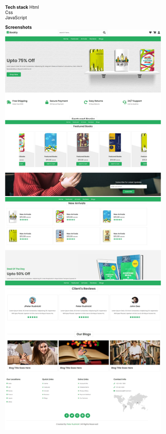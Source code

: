 <b>Tech stack</b>
Html<br>
Css<br>
JavaScript

<b>Screenshots</b>
![-](/preview/1.jpg)
![-](/preview/2.jpg)
![-](/preview/3.jpg)
![-](/preview/4.jpg)
![-](/preview/5.jpg)
